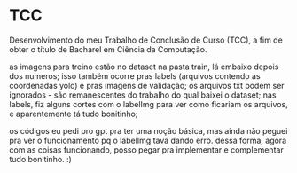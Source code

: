 # TCC
Desenvolvimento do meu Trabalho de Conclusão de Curso (TCC), a fim de obter o título de Bacharel em Ciência da Computação.

as imagens para treino estão no dataset na pasta train, lá embaixo depois dos numeros;
isso também ocorre pras labels (arquivos contendo as coordenadas yolo) e pras imagens de validação;
os arquivos txt podem ser ignorados - são remanescentes do trabalho do qual baixei o dataset;
nas labels, fiz alguns cortes com o labelImg para ver como ficariam os arquivos, e aparentemente tá tudo bonitinho;

os códigos eu pedi pro gpt pra ter uma noção básica, mas ainda não peguei pra ver o funcionamento pq o labelImg tava dando erro.
dessa forma, agora com as coisas funcionando, posso pegar pra implementar e complementar tudo bonitinho. :)
